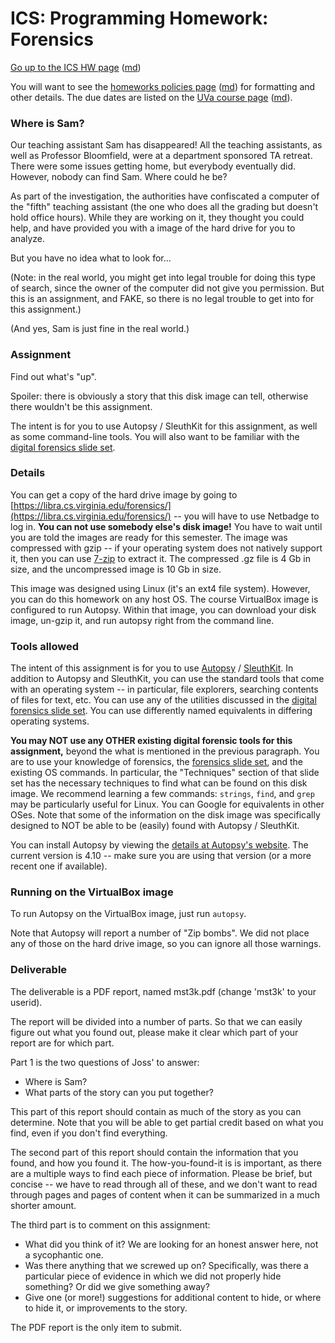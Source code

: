 ICS: Programming Homework: Forensics
====================================

[Go up to the ICS HW page](index.html) ([md](index.md))

You will want to see the
[homeworks policies page](../uva/hw-policies.html)
([md](../uva/hw-policies.md)) for formatting and other details.  The
due dates are listed on the [UVa course page](../uva/index.html)
([md](../uva/index.md)).

### Where is Sam?

Our teaching assistant Sam has disappeared!  All the teaching
assistants, as well as Professor Bloomfield, were at a department
sponsored TA retreat.  There were some issues getting home, but
everybody eventually did.  However, nobody can find Sam.  Where could
he be?

As part of the investigation, the authorities have confiscated a
computer of the "fifth" teaching assistant (the one who does all the
grading but doesn't hold office hours).  While they are working on it,
they thought you could help, and have provided you with a image of the
hard drive for you to analyze.

But you have no idea what to look for...

(Note: in the real world, you might get into legal trouble for doing
this type of search, since the owner of the computer did not give you
permission. But this is an assignment, and FAKE, so there is no legal
trouble to get into for this assignment.)

(And yes, Sam is just fine in the real world.)

### Assignment

Find out what's "up".

Spoiler: there is obviously a story that this disk image can tell,
otherwise there wouldn't be this assignment.

The intent is for you to use Autopsy / SleuthKit for this assignment,
as well as some command-line tools.  You will also want to be familiar
with the [digital forensics slide set](../slides/forensics.html#/).

### Details

You can get a copy of the hard drive image by going to
[https://libra.cs.virginia.edu/forensics/](https://libra.cs.virginia.edu/forensics/)
-- you will have to use Netbadge to log in.  **You can not use
somebody else's disk image!** You have to wait until you are told the
images are ready for this semester.  The image was compressed with
gzip -- if your operating system does not natively support it, then
you can use [7-zip](https://www.7-zip.org/) to extract it.  The
compressed .gz file is 4 Gb in size, and the uncompressed image is 10
Gb in size.

This image was designed using Linux (it's an ext4 file system).
However, you can do this homework on any host OS.  The course
VirtualBox image is configured to run Autopsy.  Within that image, you
can download your disk image, un-gzip it, and run autopsy right from
the command line.

### Tools allowed

The intent of this assignment is for you to use
[Autopsy](https://en.wikipedia.org/wiki/Autopsy_(software%29)) /
[SleuthKit](https://en.wikipedia.org/wiki/The_Sleuth_Kit).  In
addition to Autopsy and SleuthKit, you can use the standard tools that
come with an operating system -- in particular, file explorers,
searching contents of files for text, etc.  You can use any of the
utilities discussed in the [digital forensics slide
set](../slides/forensics.html#/).  You can use differently named
equivalents in differing operating systems.

**You may NOT use any OTHER existing digital forensic tools for this
assignment,** beyond the what is mentioned in the previous paragraph.
You are to use your knowledge of forensics, the [forensics slide
set](../slides/forensics.html#/), and the existing OS commands. In
particular, the "Techniques" section of that slide set has the
necessary techniques to find what can be found on this disk image.  We
recommend learning a few commands: `strings`, `find`, and `grep` may
be particularly useful for Linux.  You can Google for equivalents in
other OSes.  Note that some of the information on the disk image was
specifically designed to NOT be able to be (easily) found with Autopsy
/ SleuthKit.

You can install Autopsy by viewing the [details at Autopsy's
website](https://www.sleuthkit.org/autopsy/download.php).  The current
version is 4.10 -- make sure you are using that version (or a more
recent one if available).

### Running on the VirtualBox image

To run Autopsy on the VirtualBox image, just run `autopsy`.

Note that Autopsy will report a number of "Zip bombs".  We did not
place any of those on the hard drive image, so you can ignore all
those warnings.

### Deliverable

The deliverable is a PDF report, named mst3k.pdf (change 'mst3k' to
your userid).

The report will be divided into a number of parts.  So that we can
easily figure out what you found out, please make it clear which part
of your report are for which part.

Part 1 is the two questions of Joss' to answer:

- Where is Sam?
- What parts of the story can you put together?

This part of this report should contain as much of the story as you
can determine.  Note that you will be able to get partial credit based
on what you find, even if you don't find everything.

The second part of this report should contain the information that you
found, and how you found it.  The how-you-found-it is is important, as
there are a multiple ways to find each piece of information.  Please
be brief, but concise -- we have to read through all of these, and we
don't want to read through pages and pages of content when it can be
summarized in a much shorter amount.

The third part is to comment on this assignment:

- What did you think of it?  We are looking for an honest answer here,
  not a sycophantic one.
- Was there anything that we screwed up on?  Specifically, was there a
  particular piece of evidence in which we did not properly hide
  something?  Or did we give something away?
- Give one (or more!) suggestions for additional content to hide, or
  where to hide it, or improvements to the story.

The PDF report is the only item to submit.
